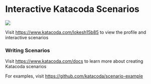 # Interactive Katacoda Scenarios

[![](http://shields.katacoda.com/katacoda/lokesh15b85/count.svg)](https://www.katacoda.com/lokesh15b85 "Get your profile on Katacoda.com")

Visit https://www.katacoda.com/lokesh15b85 to view the profile and interactive scenarios

### Writing Scenarios
Visit https://www.katacoda.com/docs to learn more about creating Katacoda scenarios

For examples, visit https://github.com/katacoda/scenario-example
